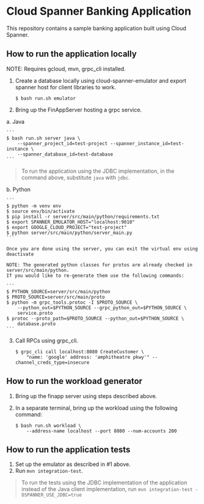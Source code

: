 # Cloud Spanner Banking Application

This repository contains a sample banking application built using Cloud Spanner.

## How to run the application locally

NOTE: Requires gcloud, mvn, grpc_cli installed.

1. Create a database locally using cloud-spanner-emulator and export spanner host
for client libraries to work.

    ```
    $ bash run.sh emulator
    ```

2. Bring up the FinAppServer hosting a grpc service.

a. Java

    ```
    $ bash run.sh server java \
        --spanner_project_id=test-project --spanner_instance_id=test-instance \
        --spanner_database_id=test-database
    ```
> To run the application using the JDBC implementation, in the command above,
substitute `java` with `jdbc`.

b. Python

    ```
    $ python -m venv env
    $ source env/bin/activate
    $ pip install -r server/src/main/python/requirements.txt
    $ export SPANNER_EMULATOR_HOST="localhost:9010"
    $ export GOOGLE_CLOUD_PROJECT="test-project"
    $ python server/src/main/python/server_main.py
    ```

    Once you are done using the server, you can exit the virtual env using deactivate

    NOTE: The generated python classes for protos are already checked in server/src/main/python.
    If you would like to re-generate them use the following commands:

    ```
    $ PYTHON_SOURCE=server/src/main/python
    $ PROTO_SOURCE=server/src/main/proto
    $ python -m grpc_tools.protoc -I $PROTO_SOURCE \
        --python_out=$PYTHON_SOURCE --grpc_python_out=$PYTHON_SOURCE \
        service.proto
    $ protoc --proto_path=$PROTO_SOURCE --python_out=$PYTHON_SOURCE \
        database.proto
    ```

3. Call RPCs using grpc_cli.

    ```
    $ grpc_cli call localhost:8080 CreateCustomer \
        "name: 'google' address: 'amphitheatre pkwy'" --channel_creds_type=insecure
    ```

## How to run the workload generator

1. Bring up the finapp server using steps described above.

2. In a separate terminal, bring up the workload using the following command:
 
    ```
    $ bash run.sh workload \
        --address-name localhost --port 8080 --num-accounts 200 
    ```

## How to run the application tests

1. Set up the emulator as described in #1 above.
2. Run `mvn integration-test`.
> To run the tests using the JDBC implementation of the application instead of the Java client implementation, run `mvn integration-test -DSPANNER_USE_JDBC=true`
